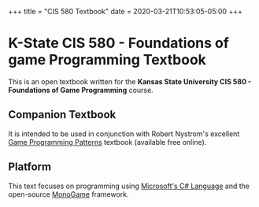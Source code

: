 +++
title = "CIS 580 Textbook"
date = 2020-03-21T10:53:05-05:00
+++

# K-State CIS 580 - Foundations of game Programming Textbook

This is an open textbook written for the <b>Kansas State University CIS 580 - Foundations of Game Programming</b> course.  

## Companion Textbook
It is intended to be used in conjunction with Robert Nystrom's excellent [Game Programming Patterns](https://gameprogrammingpatterns.com/) textbook (available free online).

## Platform
This text focuses on programming using [Microsoft's C# Language](https://docs.microsoft.com/en-us/dotnet/csharp/programming-guide/) and the open-source [MonoGame](http://www.monogame.net/) framework.
